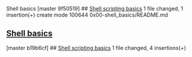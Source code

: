 Shell basics
[master 9f50519] ## <ins> Shell scripting basics</ins>
 1 file changed, 1 insertion(+)
 create mode 100644 0x00-shell_basics/README.md
## <ins>Shell basics</ins>
[master b19b6cf] ## <ins> Shell scripting basics</ins>
 1 file changed, 4 insertions(+)
